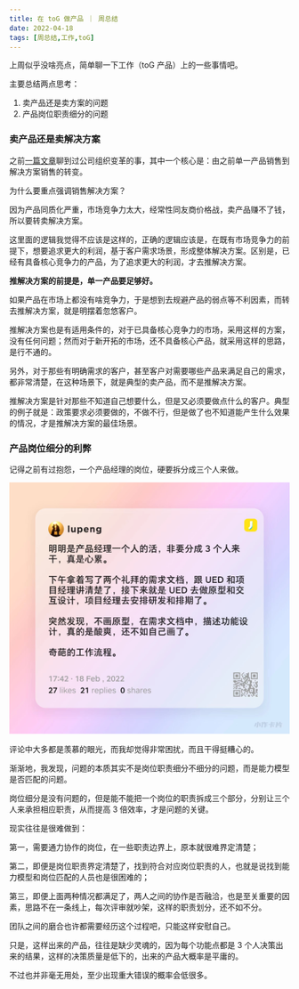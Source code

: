 ```yaml
---
title: 在 toG 做产品 ｜ 周总结
date: 2022-04-18
tags: [周总结,工作,toG]
---
```


上周似乎没啥亮点，简单聊一下工作（toG 产品）上的一些事情吧。

主要总结两点思考：
1. 卖产品还是卖方案的问题
2. 产品岗位职责细分的问题

<!-- more -->

### 卖产品还是卖解决方案

之前[一篇文章](https://mp.weixin.qq.com/s/btIy_z6qrT1hyk41Z4spYw)聊到过公司组织变革的事，其中一个核心是：由之前单一产品销售到解决方案销售的转变。

为什么要重点强调销售解决方案？

因为产品同质化严重，市场竞争力太大，经常性同友商价格战，卖产品赚不了钱，所以要转卖解决方案。

这里面的逻辑我觉得不应该是这样的，正确的逻辑应该是，在既有市场竞争力的前提下，想要追求更大的利润，基于客户需求场景，形成整体解决方案。区别是，已经有具备核心竞争力的产品，为了追求更大的利润，才去推解决方案。

**推解决方案的前提是，单一产品要足够好。**

如果产品在市场上都没有啥竞争力，于是想到去规避产品的弱点等不利因素，而转去推解决方案，就是明摆着忽悠客户。

推解决方案也是有适用条件的，对于已具备核心竞争力的市场，采用这样的方案，没有任何问题；然而对于新开拓的市场，还不具备核心产品，就采用这样的思路，是行不通的。

另外，对于那些有明确需求的客户，甚至客户对需要哪些产品来满足自己的需求，都非常清楚，在这种场景下，就是典型的卖产品，而不是推解决方案。

推解决方案是针对那些不知道自己想要什么，但是又必须要做点什么的客户。典型的例子就是：政策要求必须要做的，不做不行，但是做了也不知道能产生什么效果的情况，才是推解决方案的最佳场景。

### 产品岗位细分的利弊

记得之前有过抱怨，一个产品经理的岗位，硬要拆分成三个人来做。

![](/image/2022-04-18-toG/IMG_0835.JPG)

评论中大多都是羡慕的眼光，而我却觉得非常困扰，而且干得挺糟心的。

渐渐地，我发现，问题的本质其实不是岗位职责细分不细分的问题，而是能力模型是否匹配的问题。

岗位细分是没有问题的，但是能不能把一个岗位的职责拆成三个部分，分别让三个人来承担相应职责，从而提高 3 倍效率，才是问题的关键。

现实往往是很难做到：

第一，需要通力协作的岗位，在一些职责边界上，原本就很难界定清楚；

第二，即便是岗位职责界定清楚了，找到符合对应岗位职责的人，也就是说找到能力模型和岗位匹配的人员也是很困难的；

第三，即便上面两种情况都满足了，两人之间的协作是否融洽，也是至关重要的因素，思路不在一条线上，每次评审就吵架，这样的职责划分，还不如不分。

团队之间的磨合也许都需要经历这个过程吧，只能这样安慰自己。

只是，这样出来的产品，往往是缺少灵魂的，因为每个功能点都是 3 个人决策出来的结果，这样的决策质量是低下的，出来的产品大概率是平庸的。

不过也并非毫无用处，至少出现重大错误的概率会低很多。

